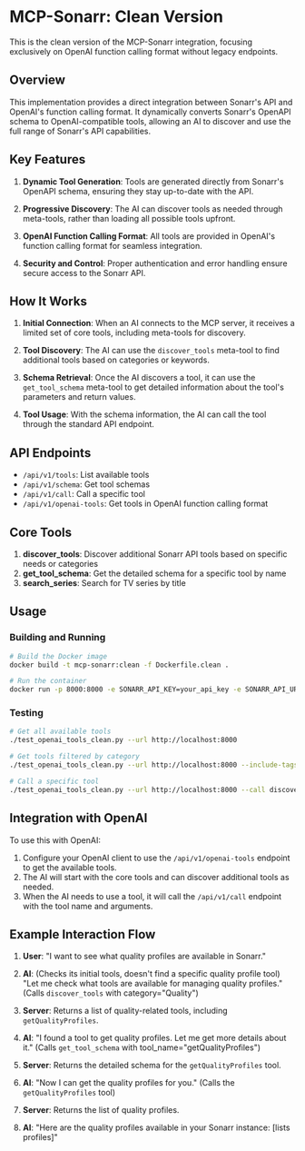 # MCP-Sonarr: Clean Version

This is the clean version of the MCP-Sonarr integration, focusing exclusively on OpenAI function calling format without legacy endpoints.

## Overview

This implementation provides a direct integration between Sonarr's API and OpenAI's function calling format. It dynamically converts Sonarr's OpenAPI schema to OpenAI-compatible tools, allowing an AI to discover and use the full range of Sonarr's API capabilities.

## Key Features

1. **Dynamic Tool Generation**: Tools are generated directly from Sonarr's OpenAPI schema, ensuring they stay up-to-date with the API.

2. **Progressive Discovery**: The AI can discover tools as needed through meta-tools, rather than loading all possible tools upfront.

3. **OpenAI Function Calling Format**: All tools are provided in OpenAI's function calling format for seamless integration.

4. **Security and Control**: Proper authentication and error handling ensure secure access to the Sonarr API.

## How It Works

1. **Initial Connection**: When an AI connects to the MCP server, it receives a limited set of core tools, including meta-tools for discovery.

2. **Tool Discovery**: The AI can use the `discover_tools` meta-tool to find additional tools based on categories or keywords.

3. **Schema Retrieval**: Once the AI discovers a tool, it can use the `get_tool_schema` meta-tool to get detailed information about the tool's parameters and return values.

4. **Tool Usage**: With the schema information, the AI can call the tool through the standard API endpoint.

## API Endpoints

- `/api/v1/tools`: List available tools
- `/api/v1/schema`: Get tool schemas
- `/api/v1/call`: Call a specific tool
- `/api/v1/openai-tools`: Get tools in OpenAI function calling format

## Core Tools

1. **discover_tools**: Discover additional Sonarr API tools based on specific needs or categories
2. **get_tool_schema**: Get the detailed schema for a specific tool by name
3. **search_series**: Search for TV series by title

## Usage

### Building and Running

```bash
# Build the Docker image
docker build -t mcp-sonarr:clean -f Dockerfile.clean .

# Run the container
docker run -p 8000:8000 -e SONARR_API_KEY=your_api_key -e SONARR_API_URL=http://your_sonarr_instance:8989 mcp-sonarr:clean
```

### Testing

```bash
# Get all available tools
./test_openai_tools_clean.py --url http://localhost:8000

# Get tools filtered by category
./test_openai_tools_clean.py --url http://localhost:8000 --include-tags Series

# Call a specific tool
./test_openai_tools_clean.py --url http://localhost:8000 --call discover_tools --args '{"category": "Series", "max_results": 5}'
```

## Integration with OpenAI

To use this with OpenAI:

1. Configure your OpenAI client to use the `/api/v1/openai-tools` endpoint to get the available tools.
2. The AI will start with the core tools and can discover additional tools as needed.
3. When the AI needs to use a tool, it will call the `/api/v1/call` endpoint with the tool name and arguments.

## Example Interaction Flow

1. **User**: "I want to see what quality profiles are available in Sonarr."

2. **AI**: (Checks its initial tools, doesn't find a specific quality profile tool)
   "Let me check what tools are available for managing quality profiles."
   (Calls `discover_tools` with category="Quality")

3. **Server**: Returns a list of quality-related tools, including `getQualityProfiles`.

4. **AI**: "I found a tool to get quality profiles. Let me get more details about it."
   (Calls `get_tool_schema` with tool_name="getQualityProfiles")

5. **Server**: Returns the detailed schema for the `getQualityProfiles` tool.

6. **AI**: "Now I can get the quality profiles for you."
   (Calls the `getQualityProfiles` tool)

7. **Server**: Returns the list of quality profiles.

8. **AI**: "Here are the quality profiles available in your Sonarr instance: [lists profiles]"